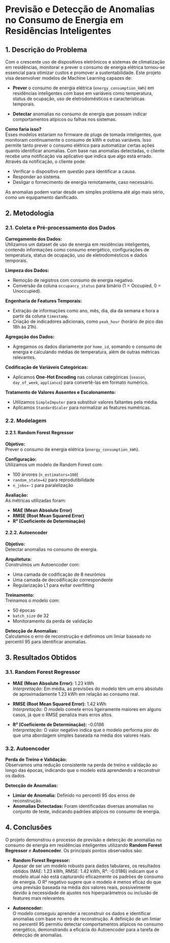 # Previsão e Detecção de Anomalias no Consumo de Energia em Residências Inteligentes

## 1. Descrição do Problema

Com o crescente uso de dispositivos eletrônicos e sistemas de climatização em residências, monitorar e prever o consumo de energia elétrica tornou-se essencial para otimizar custos e promover a sustentabilidade. Este projeto visa desenvolver modelos de Machine Learning capazes de:

- **Prever** o consumo de energia elétrica (`energy_consumption_kWh`) em residências inteligentes com base em variáveis como temperatura, status de ocupação, uso de eletrodomésticos e características temporais.
  
- **Detectar** anomalias no consumo de energia que possam indicar comportamentos atípicos ou falhas nos sistemas.

**Como faria isso?**  
Esses modelos estariam no firmware de plugs de tomada inteligentes, que monitoram continuamente o consumo de kWh e outras variáveis. Isso permite tanto prever o consumo elétrico para automatizar certas ações quanto identificar anomalias. Com base nas anomalias detectadas, o cliente recebe uma notificação via aplicativo que indica que algo está errado. Através da notificação, o cliente pode:

- Verificar o dispositivo em questão para identificar a causa.
- Responder ao sistema.
- Desligar o fornecimento de energia remotamente, caso necessário.

As anomalias podem variar desde um simples problema até algo mais sério, como um equipamento danificado.

## 2. Metodologia

### 2.1. Coleta e Pré-processamento dos Dados

**Carregamento dos Dados:**  
Utilizamos um dataset de uso de energia em residências inteligentes, contendo informações como consumo energético, configurações de temperatura, status de ocupação, uso de eletrodomésticos e dados temporais.

**Limpeza dos Dados:**

- Remoção de registros com consumo de energia negativo.
- Conversão da coluna `occupancy_status` para binário (1 = Occupied, 0 = Unoccupied).

**Engenharia de Features Temporais:**

- Extração de informações como ano, mês, dia, dia da semana e hora a partir da coluna `timestamp`.
- Criação de indicadores adicionais, como `peak_hour` (horário de pico das 18h às 21h).

**Agregação dos Dados:**

- Agregamos os dados diariamente por `home_id`, somando o consumo de energia e calculando médias de temperatura, além de outras métricas relevantes.

**Codificação de Variáveis Categóricas:**

- Aplicamos **One-Hot Encoding** nas colunas categóricas (`season`, `day_of_week`, `appliance`) para convertê-las em formato numérico.

**Tratamento de Valores Ausentes e Escalonamento:**

- Utilizamos `SimpleImputer` para substituir valores faltantes pela média.
- Aplicamos `StandardScaler` para normalizar as features numéricas.

### 2.2. Modelagem

#### 2.2.1. Random Forest Regressor

**Objetivo:**  
Prever o consumo de energia elétrica (`energy_consumption_kWh`).

**Configuração:**  
Utilizamos um modelo de Random Forest com:

- 100 árvores (`n_estimators=100`)
- `random_state=42` para reprodutibilidade
- `n_jobs=-1` para paralelização

**Avaliação:**  
As métricas utilizadas foram:

- **MAE (Mean Absolute Error)**
- **RMSE (Root Mean Squared Error)**
- **R² (Coeficiente de Determinação)**

#### 2.2.2. Autoencoder

**Objetivo:**  
Detectar anomalias no consumo de energia.

**Arquitetura:**  
Construímos um Autoencoder com:

- Uma camada de codificação de 8 neurônios
- Uma camada de decodificação correspondente
- Regularização L1 para evitar overfitting

**Treinamento:**  
Treinamos o modelo com:

- 50 épocas
- `batch_size` de 32
- Monitoramento da perda de validação

**Detecção de Anomalias:**  
Calculamos o erro de reconstrução e definimos um limiar baseado no percentil 95 para identificar anomalias.

## 3. Resultados Obtidos

### 3.1. Random Forest Regressor

- **MAE (Mean Absolute Error):** 1.23 kWh  
  *Interpretação:* Em média, as previsões do modelo têm um erro absoluto de aproximadamente 1.23 kWh em relação ao consumo real.

- **RMSE (Root Mean Squared Error):** 1.42 kWh  
  *Interpretação:* O modelo comete erros ligeiramente maiores em alguns casos, já que o RMSE penaliza mais erros altos.

- **R² (Coeficiente de Determinação):** -0.0186  
  *Interpretação:* O valor negativo indica que o modelo performa pior do que uma abordagem simples baseada na média dos valores reais.

### 3.2. Autoencoder

**Perda de Treino e Validação:**  
Observamos uma redução consistente na perda de treino e validação ao longo das épocas, indicando que o modelo está aprendendo a reconstruir os dados.

**Detecção de Anomalias:**

- **Limiar de Anomalia:** Definido no percentil 95 dos erros de reconstrução.
- **Anomalias Detectadas:** Foram identificadas diversas anomalias no conjunto de teste, indicando padrões atípicos no consumo de energia.

## 4. Conclusões

O projeto demonstrou o processo de previsão e detecção de anomalias no consumo de energia em residências inteligentes utilizando **Random Forest Regressor** e **Autoencoder**. Os principais pontos observados são:

- **Random Forest Regressor:**  
  Apesar de ser um modelo robusto para dados tabulares, os resultados obtidos (MAE: 1.23 kWh, RMSE: 1.42 kWh, R²: -0.0186) indicam que o modelo atual não está capturando eficazmente os padrões de consumo de energia. O R² negativo sugere que o modelo é menos eficaz do que uma previsão baseada na média dos valores reais, possivelmente devido à necessidade de ajustes nos hiperparâmetros ou inclusão de features mais relevantes.

- **Autoencoder:**  
  O modelo conseguiu aprender a reconstruir os dados e identificar anomalias com base no erro de reconstrução. A definição de um limiar no percentil 95 permitiu detectar comportamentos atípicos no consumo energético, demonstrando a eficácia do Autoencoder para a tarefa de detecção de anomalias.
